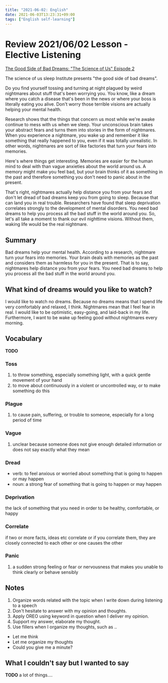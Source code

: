 ```yaml
---
title: "2021-06-02: English"
date: 2021-06-03T13:23:31+09:00
tags: ["English self-learning"]
---
```


# Review 2021/06/02 Lesson - Elective Listening

[The Good Side of Bad Dreams: "The Science of Us" Episode 2](https://www.youtube.com/watch?v=ZFkzWnxK05s)

The science of us sleep Institute presents "the good side of bad dreams".

Do you find yourself tossing and turning at night plagued by weird nightmares about stuff that's been worrying you.
You know, like a dream where you catch a disease that's been in the news or where your boss is literally eating you alive.
Don't worry those terrible visions are actually helping your mental health.

Research shows that the things that concern us most while we're awake continue to mess with us when we sleep.
Your unconscious brain takes your abstract fears and turns them into stories in the form of nightmares.
When you experience a nightmare, you wake up and remember it like something that really happened to you, even if it was totally unrealistic.
In other words, nightmares are sort of like factories that turn your fears into memories.

Here's where things get interesting.
Memories are easier for the human mind to deal with than vague anxieties about the world around us.
A memory might make you feel bad, but your brain thinks of it as something in the past and therefore something you don't need to panic about in the present.

That's right, nightmares actually help distance you from your fears and don't let dread of bad dreams keep you from going to sleep.
Because that can land you in real trouble.
Researchers have found that sleep deprivation correlates strongly to the development of mental disorders.
You need bad dreams to help you process all the bad stuff in the world around you.
So, let's all take a moment to thank our evil nighttime visions.
Without them, waking life would be the real nightmare.

## Summary

Bad dreams help your mental health.
According to a research, nightmare turn your fears into memories.
Your brain deals with memories as the past and considers them as harmless for you in the present.
That is to say, nightmares help distance you from your fears.
You need bad dreams to help you process all the bad stuff in the world around you.

## What kind of dreams would you like to watch?

I would like to watch no dreams.
Because no dreams means that I spend life very comfortably and relaxed, I think.
Nightmares mean that I feel fear in real.
I would like to be optimistic, easy-going, and laid-back in my life.
Furthermore, I want to be wake up feeling good without nightmares every morning.

## Vocabulary

**TODO**

### Toss
1. to throw something, especially something light, with a quick gentle movement of your hand
2. to move about continuously in a violent or uncontrolled way, or to make something do this

### Plague
1. to cause pain, suffering, or trouble to someone, especially for a long period of time

### Vague
1. unclear because someone does not give enough detailed information or does not say exactly what they mean

### Dread
* verb: to feel anxious or worried about something that is going to happen or may happen
* noun: a strong fear of something that is going to happen or may happen

### Deprivation
the lack of something that you need in order to be healthy, comfortable, or happy

### Correlate
if two or more facts, ideas etc correlate or if you correlate them, they are closely connected to each other or one causes the other

### Panic
1. a sudden strong feeling or fear or nervousness that makes you unable to think clearly or behave sensibly

## Notes
1. Organize words related with the topic when I write down during listening to a speech
2. Don't hesitate to answer with my opinion and thoughts.
3. Apply OREO using keyword in question when I deliver my opinion.
4. Support my answer, elaborate my thought.
5. Use fillers when I organize my thoughts, such as ..
  - Let me think
  - Let me organize my thoughts
  - Could you give me a minute?

## What I couldn't say but I wanted to say

**TODO**
a lot of things....
